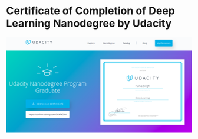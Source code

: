 # Certificate of Completion of Deep Learning Nanodegree by Udacity

<img src="./images/final_completion_certificate.png"></img>
